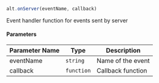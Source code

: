 ```js
alt.onServer(eventName, callback)
```

Event handler function for events sent by server

#### Parameters
| Parameter Name | Type | Description |
| -------------- | ----------- | ----------- |
| eventName | `string` | Name of the event |
| callback | `function` | Callback function |